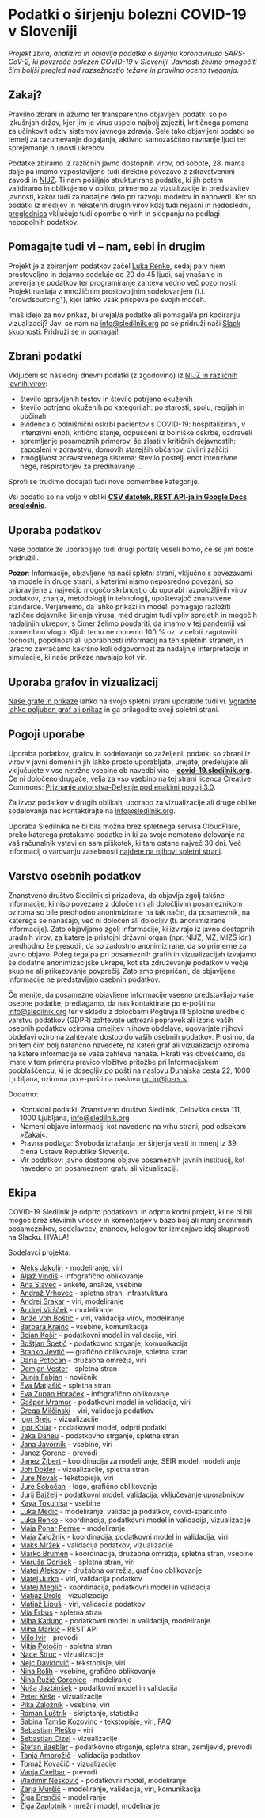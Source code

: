 # Podatki o širjenju bolezni COVID-19 v Sloveniji

*Projekt zbira, analizira in objavlja podatke o širjenju koronavirusa SARS-CoV-2, ki povzroča bolezen COVID-19 v Sloveniji. Javnosti želimo omogočiti čim boljši pregled nad razsežnostjo težave in pravilno oceno tveganja.*

## Zakaj?

Pravilno zbrani in ažurno ter transparentno objavljeni podatki so po izkušnjah držav, kjer jim je virus uspelo najbolj zajeziti, kritičnega pomena za učinkovit odziv sistemov javnega zdravja. Šele tako objavljeni podatki so temelj za razumevanje dogajanja, aktivno samozaščitno ravnanje ljudi ter sprejemanje nujnosti ukrepov.

Podatke zbiramo iz različnih javno dostopnih virov, od sobote, 28. marca dalje pa imamo vzpostavljeno tudi direktno povezavo z zdravstvenimi zavodi in [NIJZ](https://www.nijz.si/). Ti nam pošiljajo strukturirane podatke, ki jih potem validiramo in oblikujemo v obliko, primerno za vizualizacije in  predstavitev javnosti, kakor tudi za nadaljne delo pri razvoju modelov in napovedi. Ker so podatki iz medijev in nekaterih drugih virov kdaj tudi nejasni in nedosledni, [preglednica](https://tinyurl.com/sledilnik-gdocs) vključuje tudi opombe o virih in sklepanju na podlagi nepopolnih podatkov.

## Pomagajte tudi vi – nam, sebi in drugim

Projekt je z zbiranjem podatkov začel [Luka Renko](https://twitter.com/LukaRenko), sedaj pa v njem prostovoljno in dejavno sodeluje od 20 do 45 ljudi, saj vnašanje in preverjanje podatkov ter programiranje zahteva vedno več pozornosti. Projekt nastaja z množičnim prostovoljnim sodelovanjem (t.i. "crowdsourcing"), kjer lahko vsak prispeva po svojih močeh.

Imaš idejo za nov prikaz, bi urejal/a podatke ali pomagal/a pri kodiranju vizualizacij? Javi se nam na [info@sledilnik.org](mailto:info@sledilnik.org) pa se pridruži naši [Slack skupnosti](https://sledilnik.slack.com). Pridruži se in pomagaj!


## Zbrani podatki

Vključeni so naslednji dnevni podatki (z zgodovino) iz [NIJZ in različnih javnih virov](/sl/data):

- število opravljenih testov in število potrjeno okuženih
- število potrjeno okuženih po kategorijah: po starosti, spolu, regijah in občinah
- evidenca o bolnišnični oskrbi pacientov s COVID-19: hospitalizirani, v intenzivni enoti, kritično stanje, odpuščeni iz bolniške oskrbe, ozdraveli
- spremljanje posameznih primerov, še zlasti v kritičnih dejavnostih: zaposleni v zdravstvu, domovih starejših občanov, civilni zaščiti
- zmogljivost zdravstvenega sistema: število postelj, enot intenzivne nege, respiratorjev za predihavanje ...

Sproti se trudimo dodajati tudi nove pomembne kategorije.

Vsi podatki so na voljo v obliki [**CSV datotek, REST API-ja in Google Docs preglednic**](/sl/data).


## Uporaba podatkov

Naše podatke že uporabljajo tudi drugi portali; veseli bomo, če se jim boste pridružili.

**Pozor**: Informacije, objavljene na naši spletni strani, vključno s povezavami na modele in druge strani, s katerimi nismo neposredno povezani, so pripravljene z največjo mogočo skrbnostjo ob uporabi razpoložljivih virov podatkov, znanja, metodologij in tehnologij, upoštevajoč znanstvene standarde.
Verjamemo, da lahko prikazi in modeli pomagajo razložiti različne dejavnike širjenja virusa, med drugim tudi vpliv sprejetih in mogočih nadaljnjih ukrepov, s čimer želimo poudariti, da imamo v tej pandemiji vsi pomembno vlogo.
 Kljub temu ne moremo 100 % oz. v celoti zagotoviti točnosti, popolnosti ali uporabnosti informacij na teh spletnih straneh, in izrecno zavračamo kakršno koli odgovornost za nadaljnje interpretacije in simulacije, ki naše prikaze navajajo kot vir.


## Uporaba grafov in vizualizacij

[Naše grafe in prikaze](/sl/stats) lahko na svojo spletni strani uporabite tudi vi. [Vgradite lahko poljuben graf ali prikaz](/sl/embed) in ga prilagodite svoji spletni strani.


## Pogoji uporabe

Uporaba podatkov, grafov in sodelovanje so zaželjeni: podatki so zbrani iz virov v javni domeni in jih lahko prosto uporabljate, urejate, predelujete ali vključujete v vse netržne vsebine ob navedbi vira – [**covid-19.sledilnik.org**](https://covid-19.sledilnik.org/). Če ni določeno drugače, velja za vso vsebino na tej strani licenca Creative Commons: [Priznanje avtorstva-Deljenje pod enakimi pogoji 3.0](https://creativecommons.org/licenses/by-sa/3.0/deed.sl).

Za izvoz podatkov v drugih oblikah, uporabo za vizualizacije ali druge oblike sodelovanja nas kontaktirajte na info@sledilnik.org.

Uporaba Sledilnika ne bi bila možna brez spletnega servisa CloudFlare, preko katerega pretakamo podatke in ki za svoje nemoteno delovanje na vaš računalnik vstavi en sam piškotek, ki tam ostane največ 30 dni. Več informacij o varovanju zasebnosti [najdete na njihovi spletni strani](https://support.cloudflare.com/hc/en-us/articles/200170156-Understanding-the-Cloudflare-Cookies).

## Varstvo osebnih podatkov
Znanstveno društvo Sledilnik si prizadeva, da objavlja zgolj takšne informacije, ki niso povezane z določenim ali določljivim posameznikom oziroma so bile predhodno anonimizirane na tak način, da posameznik, na katerega se nanašajo, več ni določen ali določljiv (ti. anonimizirane informacije). Zato objavljamo zgolj informacije, ki izvirajo iz javno dostopnih uradnih virov, za katere je pristojni državni organ (npr. NIJZ, MZ, MIZŠ idr.) predhodno že presodil, da so zadostno anonimizirane, da so primerne za javno objavo. Poleg tega pa pri posameznih grafih in vizualizacijah izvajamo še dodatne anonimizacijske ukrepe, kot sta združevanje podatkov v večje skupine ali prikazovanje povprečij. Zato smo prepričani, da objavljene informacije ne predstavljajo osebnih podatkov.

Če menite, da posamezne objavljene informacije vseeno predstavljajo vaše osebne podatke, predlagamo, da nas kontaktirate po e-pošti na info@sledilnik.org ter v skladu z določbami Poglavja III Splošne uredbe o varstvu podatkov (GDPR) zahtevate ustrezni popravek ali izbris vaših osebnih podatkov oziroma omejitev njihove obdelave, ugovarjate njihovi obdelavi oziroma zahtevate dostop do vaših osebnih podatkov. Prosimo, da pri tem čim bolj natančno navedete, na kateri graf ali vizualizacijo oziroma na katere informacije se vaša zahteva nanaša. Hkrati vas obveščamo, da imate v tem primeru pravico vložitve pritožbe pri Informacijskem pooblaščencu, ki je dosegljiv po pošti na naslovu Dunajska cesta 22, 1000 Ljubljana, oziroma po e-pošti na naslovu gp.ip@ip-rs.si.

Dodatno:
- Kontaktni podatki: Znanstveno društvo Sledilnik, Celovška cesta 111, 1000 Ljubljana, info@sledilnik.org
- Nameni objave informacij: kot navedeno na vrhu strani, pod odsekom »Zakaj«.
- Pravna podlaga: Svoboda izražanja ter širjenja vesti in mnenj iz 39. člena Ustave Republike Slovenije.
- Vir podatkov: javno dostopne objave posameznih javnih institucij, kot navedeno pri posameznem grafu ali vizualizaciji.

## Ekipa

COVID-19 Sledilnik je odprto podatkovni in odprto kodni projekt, ki ne bi bil mogoč brez številnih vnosov in komentarjev v bazo bolj ali manj anonimnih posameznikov, sodelavcev, znancev, kolegov ter izmenjave idej skupnosti na Slacku. HVALA!

Sodelavci projekta:

-   [Aleks Jakulin](https://twitter.com/aleksj) - modeliranje, viri
-   [Aljaž Vindiš](https://vindis.io/) - infografično oblikovanje
-   [Ana Slavec](https://twitter.com/aslavec) - ankete, analize, vsebine
-   [Andraž Vrhovec](https://github.com/overlordtm) - spletna stran, infrastuktura
-   [Andrej Srakar](http://www.ier.si/) - viri, modeliranje
-   [Andrej Viršček](https://udomacenastatistika.wordpress.com/author/vandrej/) - modeliranje
-   [Anže Voh Boštic](https://podcrto.si/author/anze/) - viri, validacija virov, modeliranje
-   [Barbara Krajnc](https://twitter.com/bakrajnc) - vsebine, komunikacija
-   [Bojan Košir](https://twitter.com/BojanKosir) - podatkovni model in validacija, viri
-   [Boštjan Špetič](https://www.igzebedze.com/) - podatkovno strganje, komunikacija
-   [Branko Jevtić](https://www.bananica.com/) — grafično oblikovanje, spletna stran
-   [Darja Potočan](http://www.marsowci.net/) - družabna omrežja, viri
-   [Demjan Vester](https://github.com/VesterDe) - spletna stran
-   [Dunja Fabjan](https://twitter.com/denebdulfim) - novičnik
-   [Eva Matjašič](https://github.com/Blonduos/) - spletna stran
-   [Eva Zupan Horaček](https://www.instagram.com/evasardinasta/?hl=en) - infografično oblikovanje
-   [Gašper Mramor](https://www.linkedin.com/in/gaspermramor) - podatkovni model in validacija, viri
-   [Grega Milčinski](https://www.linkedin.com/in/gregamilcinski/) - viri, validacija podatkov
-   [Igor Brejc](https://twitter.com/breki74) - vizualizacije
-   [Igor Kolar](https://twitter.com/igorkolar) - podatkovni model, odprti podatki
-   [Jaka Daneu](https://github.com/jalezi) -  podatkovno strganje, spletna stran
-   [Jana Javornik](https://twitter.com/JanaSvenska) - vsebine, viri
-   [Janez Gorenc](https://si.linkedin.com/in/janez-gorenc-03415868) - prevodi
-   [Janez Žibert](https://pacs.zf.uni-lj.si/janez-zibert/) - koordinacija za modeliranje, SEIR model, modeliranje
-   [Joh Dokler](https://github.com/joahim) - vizualizacije, spletna stran
-   [Jure Novak](http://jurenovak.org/) - tekstopisje, viri
-   [Jure Sobočan](https://www.linkedin.com/in/juresobocan) - logo, grafično oblikovanje
-   [Jurij Bajželj](https://www.linkedin.com/in/bajzelj) - podatkovni model, validacija, vključevanje uporabnikov
-   [Kaya Tokuhisa](https://www.kayatokuhisa.com) - vsebine
-   [Luka Medic](https://www.facebook.com/luka.medic.79) - modeliranje, validacija podatkov, covid-spark.info
-   [Luka Renko](https://twitter.com/lukarenko) - koordinacija, podatkovni model in validacija, vizualizacije
-   [Maja Pohar Perme](http://ibmi.mf.uni-lj.si/sl/o-ibmi/osebje) - modeliranje
-   [Maja Založnik](https://www.linkedin.com/in/maja-zalo%C5%BEnik-26034a84) - koordinacija, podatkovni model in validacija, viri
-   [Maks Mržek](https://www.linkedin.com/in/maks-mr%C5%BEek-98798066/) - validacija podatkov, vizualizacije
-   [Marko Brumen](https://twitter.com/multikultivator) - koordinacija, družabna omrežja, spletna stran, vsebine
-   [Maruša Gorišek](https://www.linkedin.com/in/marusagorisek/) - spletna stran, viri
-   [Matej Aleksov](https://www.linkedin.com/in/matej-aleksov/) - družabna omrežja, grafično oblikovanje
-   [Matej Jurko](https://www.linkedin.com/in/matejjurko/) - viri, validacija podatkov
-   [Matej Meglič](https://www.linkedin.com/in/matejmeglic/) - koordinacija, podatkovni model in validacija
-   [Matjaž Drolc](https://twitter.com/MatjazDrolc/) - vizualizacije
-   [Matjaž Lipuš](https://twitter.com/MatjazL) - viri, validacija podatkov
-   [Mia Erbus](https://github.com/miaerbus) - spletna stran
-   [Miha Kadunc](https://twitter.com/miha_kadunc) - podatkovni model in validacija, modeliranje
-   [Miha Markič](https://twitter.com/MihaMarkic) - REST API
-   [Milo Ivir](https://hosted.weblate.org/user/milotype/) - prevodi
-   [Mitja Potočin](https://github.com/mitjapotocin) - spletna stran
-   [Nace Štruc](https://www.nace.si/) - vizualizacije
-   [Nejc Davidović](https://twitter.com/NejcDavidovic) - tekstopisje, viri
-   [Nina Rolih](https://www.facebook.com/tanoranina) - vsebine, grafično oblikovanje
-   [Nina Ružić Gorenjec](https://ibmi.mf.uni-lj.si/sl/o-ibmi/osebje) - modeliranje
-   [Nuša Jazbinšek]() - podatkovni model in validacija
-   [Peter Keše](https://twitter.com/pkese/) - vizualizacije
-   [Pika Založnik]() - vsebine, viri
-   [Roman Luštrik](https://www.linkedin.com/in/roman-lu%C5%A1trik-5a6586ab) - skriptanje, statistika
-   [Sabina Tamše Kozovinc](https://www.linkedin.com/in/sabina-tamse-copywriter/) - tekstopisje, viri, FAQ
-   [Sebastian Pleško](https://twitter.com/seba1337) - viri
-   [Sebastjan Cizel](https://sebastjancizel.github.io) - vizualizacije
-   [Štefan Baebler](https://www.linkedin.com/in/stefanbaebler/) - podatkovno strganje, spletna stran, zemljevid, prevodi
-   [Tanja Ambrožič]() - validacija podatkov
-   [Tomaž Kovačič](https://www.linkedin.com/in/tomazkovacic) - vizualizacije
-   [Vanja Cvelbar](https://github.com/b100w11) - prevodi
-   [Vladimir Nesković](https://www.linkedin.com/in/k35m4/) - podatkovni model, modeliranje
-   [Zarja Muršič](https://twitter.com/piskotk) - modeliranje, validacija, viri, komunikacija
-   [Žiga Brenčič](https://zigabrencic.com) - modeliranje
-   [Žiga Zaplotnik](https://twitter.com/ZaplotnikZiga) - mrežni model, modeliranje
